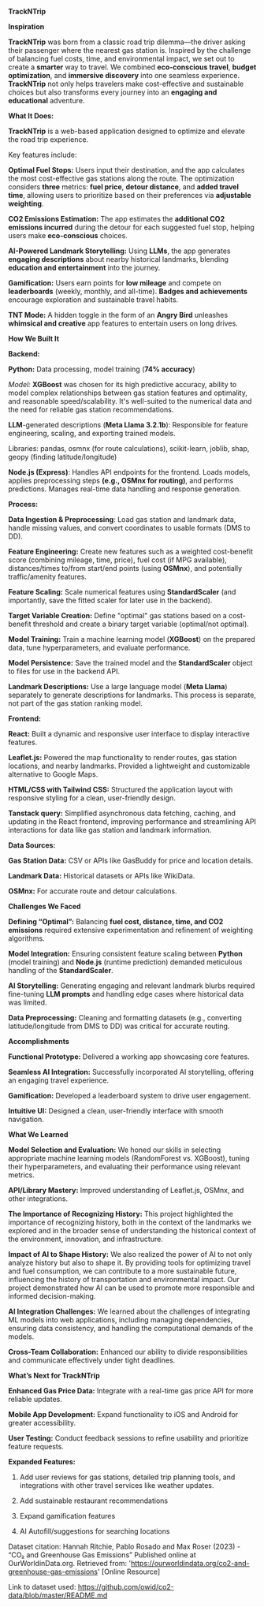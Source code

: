 **TrackNTrip**

**Inspiration**

**TrackNTrip** was born from a classic road trip dilemma—the driver asking their passenger where the nearest gas station is. Inspired by the challenge of balancing fuel costs, time, and environmental impact, we set out to create a **smarter** way to travel. We combined **eco-conscious travel**, **budget optimization**, and **immersive discovery** into one seamless experience. **TrackNTrip** not only helps travelers make cost-effective and sustainable choices but also transforms every journey into an **engaging and educational** adventure.

**What It Does:**

**TrackNTrip** is a web-based application designed to optimize and elevate the road trip experience.

Key features include:

**Optimal Fuel Stops:**
Users input their destination, and the app calculates the most cost-effective gas stations along the route.
The optimization considers **three** metrics: **fuel price**, **detour distance**, and **added travel time**, allowing users to prioritize based on their preferences via **adjustable weighting**.

**CO2 Emissions Estimation:**
The app estimates the **additional CO2 emissions incurred** during the detour for each suggested fuel stop, helping users make **eco-conscious** choices.

**AI-Powered Landmark Storytelling:**
Using **LLMs**, the app generates **engaging descriptions** about nearby historical landmarks, blending **education and entertainment** into the journey.

**Gamification:**
Users earn points for **low mileage** and compete on **leaderboards** (weekly, monthly, and all-time). **Badges and achievements** encourage exploration and sustainable travel habits.

**TNT Mode:**
A hidden toggle in the form of an **Angry Bird** unleashes **whimsical and creative** app features to entertain users on long drives.

**How We Built It**

**Backend:**

**Python:** Data processing, model training (**74% accuracy**)

_Model:_ **XGBoost** was chosen for its high predictive accuracy, ability to model complex relationships between gas station features and optimality, and reasonable speed/scalability. It's well-suited to the numerical data and the need for reliable gas station recommendations.

**LLM**-generated descriptions (**Meta Llama 3.2.1b**): Responsible for feature engineering, scaling, and exporting trained models.

Libraries: pandas, osmnx (for route calculations), scikit-learn, joblib, shap, geopy (finding latitude/longitude)

**Node.js (Express)**:
Handles API endpoints for the frontend.
Loads models, applies preprocessing steps **(e.g., OSMnx for routing)**, and performs predictions.
Manages real-time data handling and response generation.

****Process:****

**Data Ingestion & Preprocessing**: Load gas station and landmark data, handle missing values, and convert coordinates to usable formats (DMS to DD).

**Feature Engineering:** Create new features such as a weighted cost-benefit score (combining mileage, time, price), fuel cost (if MPG available), distances/times to/from start/end points (using **OSMnx**), and potentially traffic/amenity features.

**Feature Scaling:** Scale numerical features using **StandardScaler** (and importantly, save the fitted scaler for later use in the backend).

**Target Variable Creation:** Define "optimal" gas stations based on a cost-benefit threshold and create a binary target variable (optimal/not optimal).

**Model Training:** Train a machine learning model (**XGBoost**) on the prepared data, tune hyperparameters, and evaluate performance.

**Model Persistence:** Save the trained model and the **StandardScaler** object to files for use in the backend API.

**Landmark Descriptions:** Use a large language model (**Meta Llama**) separately to generate descriptions for landmarks. This process is separate, not part of the gas station ranking model.

**Frontend:**

**React:**
Built a dynamic and responsive user interface to display interactive features.

**Leaflet.js:**
Powered the map functionality to render routes, gas station locations, and nearby landmarks.
Provided a lightweight and customizable alternative to Google Maps.

**HTML/CSS with Tailwind CSS:**
Structured the application layout with responsive styling for a clean, user-friendly design.

**Tanstack query:**
Simplified asynchronous data fetching, caching, and updating in the React frontend, improving performance and streamlining API interactions for data like gas station and landmark information.

**Data Sources:**

**Gas Station Data:** CSV or APIs like GasBuddy for price and location details.

**Landmark Data:** Historical datasets or APIs like WikiData.

**OSMnx:** For accurate route and detour calculations.

**Challenges We Faced**

**Defining “Optimal”:**
Balancing **fuel cost, distance, time, and CO2 emissions** required extensive experimentation and refinement of weighting algorithms.

**Model Integration:**
Ensuring consistent feature scaling between **Python** (model training) and **Node.js** (runtime prediction) demanded meticulous handling of the **StandardScaler**.

**AI Storytelling:**
Generating engaging and relevant landmark blurbs required fine-tuning **LLM prompts** and handling edge cases where historical data was limited.

**Data Preprocessing:**
Cleaning and formatting datasets (e.g., converting latitude/longitude from DMS to DD) was critical for accurate routing.

**Accomplishments**

**Functional Prototype:** Delivered a working app showcasing core features.

**Seamless AI Integration:** Successfully incorporated AI storytelling, offering an engaging travel experience.

**Gamification:** Developed a leaderboard system to drive user engagement.

**Intuitive UI:** Designed a clean, user-friendly interface with smooth navigation.

**What We Learned**

**Model Selection and Evaluation:** We honed our skills in selecting appropriate machine learning models (RandomForest vs. XGBoost), tuning their hyperparameters, and evaluating their performance using relevant metrics.

**API/Library Mastery:** Improved understanding of Leaflet.js, OSMnx, and other integrations.

**The Importance of Recognizing History:** This project highlighted the importance of recognizing history, both in the context of the landmarks we explored and in the broader sense of understanding the historical context of the environment, innovation, and infrastructure.

**Impact of AI to Shape History:** We also realized the power of AI to not only analyze history but also to shape it. By providing tools for optimizing travel and fuel consumption, we can contribute to a more sustainable future, influencing the history of transportation and environmental impact. Our project demonstrated how AI can be used to promote more responsible and informed decision-making.

**AI Integration Challenges:** We learned about the challenges of integrating ML models into web applications, including managing dependencies, ensuring data consistency, and handling the computational demands of the models.

**Cross-Team Collaboration:** Enhanced our ability to divide responsibilities and communicate effectively under tight deadlines.

**What’s Next for TrackNTrip**

**Enhanced Gas Price Data:** Integrate with a real-time gas price API for more reliable updates.

**Mobile App Development:** Expand functionality to iOS and Android for greater accessibility.

**User Testing:** Conduct feedback sessions to refine usability and prioritize feature requests.

**Expanded Features:**

1) Add user reviews for gas stations, detailed trip planning tools, and integrations with other travel services like weather updates.

2) Add sustainable restaurant recommendations

3) Expand gamification features

4) AI Autofill/suggestions for searching locations


Dataset citation:
Hannah Ritchie, Pablo Rosado and Max Roser (2023) - “CO₂ and Greenhouse Gas Emissions” Published online at OurWorldinData.org. Retrieved from: 'https://ourworldindata.org/co2-and-greenhouse-gas-emissions' [Online Resource]

Link to dataset used: https://github.com/owid/co2-data/blob/master/README.md
